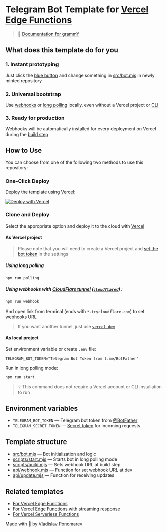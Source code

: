 # Telegram Bot Template for [Vercel Edge Functions](https://vercel.com/docs/concepts/functions/edge-functions)

> 📖 [Documentation for grammY](https://grammy.dev)

## What does this template do for you

### 1. Instant prototyping

Just click the [blue button](#one-click-deploy) and change something in [src/bot.mjs](src/bot.mjs) in newly minted
repository

### 2. Universal bootstrap

Use [webhooks](https://grammy.dev/guide/deployment-types.html#how-do-webhooks-work)
or [long polling](https://grammy.dev/guide/deployment-types.html#how-does-long-polling-work) locally, even without a
Vercel project or [CLI](https://vercel.com/docs/cli)

### 3. Ready for production

Webhooks will be automatically installed for every deployment on Vercel during
the [build step](https://vercel.com/docs/concepts/deployments/builds)

## How to Use

You can choose from one of the following two methods to use this repository:

### One-Click Deploy

Deploy the template using [Vercel](https://vercel.com):

[![Deploy with Vercel](https://vercel.com/button)](https://vercel.com/new/clone?repository-url=https%3A%2F%2Fgithub.com%2FPonomareVlad%2FgrammYVercelEdge&env=TELEGRAM_BOT_TOKEN&envDescription=Telegram%20Bot%20Token%20from%20%40BotFather&envLink=https%3A%2F%2Fcore.telegram.org%2Fbots%2Ftutorial%23obtain-your-bot-token&project-name=grammy-vercel-edge&repository-name=grammy-vercel-edge)

### Clone and Deploy

Select the appropriate option and deploy it to the cloud with [Vercel](https://vercel.com/new)

#### As Vercel project

> Please note that you will need to create a Vercel project and [set the bot token](#environment-variables) in the
> settings

##### Using long polling

```bash
npm run polling
```

##### Using webhooks with [CloudFlare tunnel](https://developers.cloudflare.com/cloudflare-one/connections/connect-apps/do-more-with-tunnels/trycloudflare/) ([`cloudflared`](https://developers.cloudflare.com/cloudflare-one/connections/connect-apps/install-and-setup/installation/)) :

```bash
npm run webhook
```

And open link from terminal (ends with `*.trycloudflare.com`) to set webhooks URL

> If you want another tunnel, just use [`vercel dev`](https://vercel.com/docs/cli/dev)

#### As local project

Set environment variable or create `.env` file:

```dotenv
TELEGRAM_BOT_TOKEN="Telegram Bot Token from t.me/BotFather"
```

Run in long polling mode:

```bash
npm run start
```

> 💡 This command does not require a Vercel account or CLI installation to run

## Environment variables

- `TELEGRAM_BOT_TOKEN` — Telegram bot token
  from [@BotFather](https://core.telegram.org/bots/tutorial#obtain-your-bot-token)
- `TELEGRAM_SECRET_TOKEN` — [Secret token](https://core.telegram.org/bots/api#:~:text=secret_token) for incoming
  requests

## Template structure

- [src/bot.mjs](src/bot.mjs) — Bot initialization and logic
- [scripts/start.mjs](scripts/start.mjs) — Starts bot in long polling mode
- [scripts/build.mjs](scripts/build.mjs) — Sets webhook URL at build step
- [api/webhook.mjs](api/webhook.mjs) — Function for set webhook URL at dev
- [api/update.mjs](api/update.mjs) — Function for receiving updates

## Related templates

- [For Vercel Edge Functions](https://github.com/PonomareVlad/grammYVercelEdge)
- [For Vercel Edge Functions with streaming response](https://github.com/PonomareVlad/grammYVercelEdgeStream)
- [For Vercel Serverless Functions](https://github.com/PonomareVlad/grammYVercel)

Made with 💜 by [Vladislav Ponomarev](https://GitHub.com/PonomareVlad)
